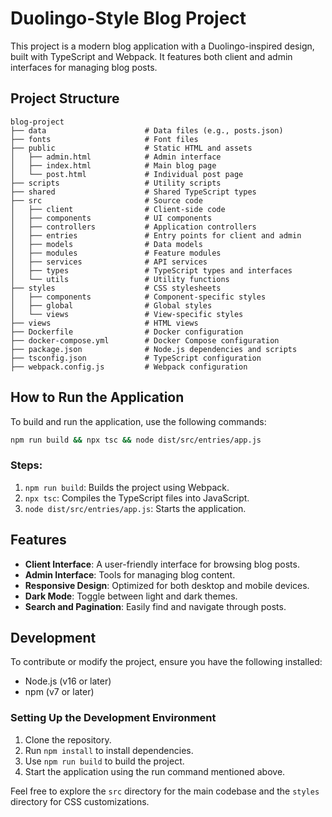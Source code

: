 # Duolingo-Style Blog Project

This project is a modern blog application with a Duolingo-inspired design, built with TypeScript and Webpack. It features both client and admin interfaces for managing blog posts.

## Project Structure

```
blog-project
├── data                      # Data files (e.g., posts.json)
├── fonts                     # Font files
├── public                    # Static HTML and assets
│   ├── admin.html            # Admin interface
│   ├── index.html            # Main blog page
│   └── post.html             # Individual post page
├── scripts                   # Utility scripts
├── shared                    # Shared TypeScript types
├── src                       # Source code
│   ├── client                # Client-side code
│   ├── components            # UI components
│   ├── controllers           # Application controllers
│   ├── entries               # Entry points for client and admin
│   ├── models                # Data models
│   ├── modules               # Feature modules
│   ├── services              # API services
│   ├── types                 # TypeScript types and interfaces
│   └── utils                 # Utility functions
├── styles                    # CSS stylesheets
│   ├── components            # Component-specific styles
│   ├── global                # Global styles
│   └── views                 # View-specific styles
├── views                     # HTML views
├── Dockerfile                # Docker configuration
├── docker-compose.yml        # Docker Compose configuration
├── package.json              # Node.js dependencies and scripts
├── tsconfig.json             # TypeScript configuration
├── webpack.config.js         # Webpack configuration
```

## How to Run the Application

To build and run the application, use the following commands:

```bash
npm run build && npx tsc && node dist/src/entries/app.js
```

### Steps:
1. `npm run build`: Builds the project using Webpack.
2. `npx tsc`: Compiles the TypeScript files into JavaScript.
3. `node dist/src/entries/app.js`: Starts the application.

## Features
- **Client Interface**: A user-friendly interface for browsing blog posts.
- **Admin Interface**: Tools for managing blog content.
- **Responsive Design**: Optimized for both desktop and mobile devices.
- **Dark Mode**: Toggle between light and dark themes.
- **Search and Pagination**: Easily find and navigate through posts.

## Development
To contribute or modify the project, ensure you have the following installed:
- Node.js (v16 or later)
- npm (v7 or later)

### Setting Up the Development Environment
1. Clone the repository.
2. Run `npm install` to install dependencies.
3. Use `npm run build` to build the project.
4. Start the application using the run command mentioned above.

Feel free to explore the `src` directory for the main codebase and the `styles` directory for CSS customizations.